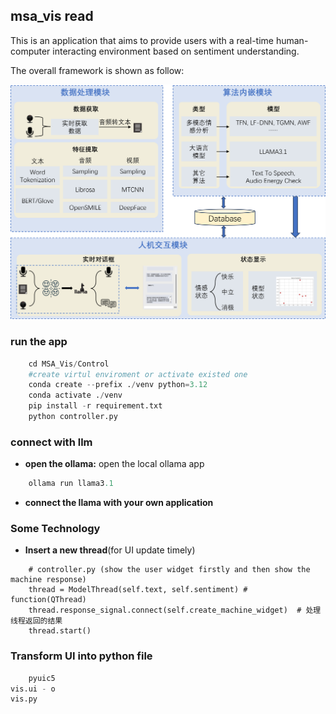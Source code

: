 ## msa_vis read

This is an application that aims to provide users with a real-time
human-computer interacting environment based on sentiment understanding.

The overall framework is shown as follow:

<img alt="framework" src="imgs/figure1.png"/>

### run the app

``` python
    cd MSA_Vis/Control
    #create virtul enviroment or activate existed one 
    conda create --prefix ./venv python=3.12
    conda activate ./venv
    pip install -r requirement.txt
    python controller.py
```

### connect with llm

- **open the ollama:** open the local ollama app

``` python
    ollama run llama3.1
```

- **connect the llama with your own application**

### Some Technology

- **Insert a new thread**(for UI update timely)

````
    # controller.py (show the user widget firstly and then show the machine response)
    thread = ModelThread(self.text, self.sentiment) # function(QThread)
    thread.response_signal.connect(self.create_machine_widget)  # 处理线程返回的结果
    thread.start()
````

### Transform UI into python file

```python
    pyuic5
vis.ui - o
vis.py
```